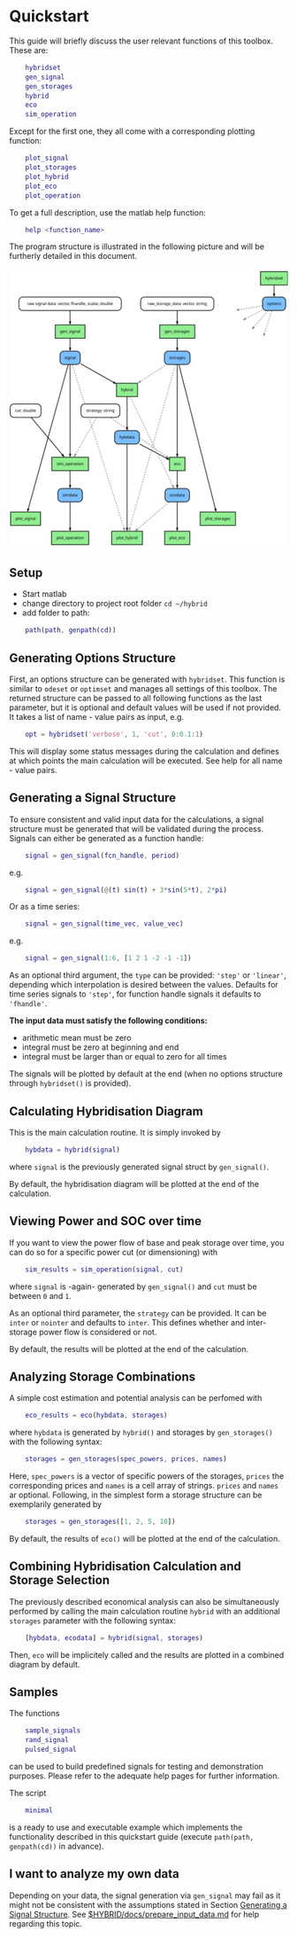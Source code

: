 Quickstart
==========

This guide will briefly discuss the user relevant functions of this
toolbox. These are:

```matlab
    hybridset
    gen_signal
    gen_storages
    hybrid
    eco
    sim_operation
```

Except for the first one, they all come with a corresponding plotting
function:

```matlab
    plot_signal
    plot_storages
    plot_hybrid
    plot_eco
    plot_operation
```

To get a full description, use the matlab help function:

```matlab
    help <function_name>
```

The program structure is illustrated in the following picture and will be
furtherly detailed in this document.

![Program Structure, green: toolbox functions, green: toolbox specific data structures, white: matlab datatypes like double or string, black arrows: in/output, grey dashed arrows: optional in/outputs](program_structure.svg)


Setup
-----

- Start matlab
- change directory to project root folder `cd ~/hybrid`
- add folder to path:

```matlab
    path(path, genpath(cd))
```


Generating Options Structure
----------------------------

First, an options structure can be generated with `hybridset`. This
function is similar to `odeset` or `optimset` and manages all settings of
this toolbox. The returned structure can be passed to all following
functions as the last parameter, but it is optional and default values will
be used if not provided. It takes a list of name - value pairs as input,
e.g.

```matlab
    opt = hybridset('verbose', 1, 'cut', 0:0.1:1)
```

This will display some status messages during the calculation and defines
at which points the main calculation will be executed. See help for all
name - value pairs.


Generating a Signal Structure
-----------------------------

To ensure consistent and valid input data for the calculations, a signal
structure must be generated that will be validated during the process.
Signals can either be generated as a function handle:

```matlab
    signal = gen_signal(fcn_handle, period)
```

e.g.

```matlab
    signal = gen_signal(@(t) sin(t) + 3*sin(5*t), 2*pi)
```

Or as a time series:

```matlab
    signal = gen_signal(time_vec, value_vec)
```

e.g.

```matlab
    signal = gen_signal(1:6, [1 2 1 -2 -1 -1])
```

As an optional third argument, the `type` can be provided: `'step'` or
`'linear'`, depending which interpolation is desired between the values.
Defaults for time series signals to `'step'`, for function handle signals
it defaults to `'fhandle'`.

**The input data must satisfy the following conditions:**
- arithmetic mean must be zero
- integral must be zero at beginning and end
- integral must be larger than or equal to zero for all times


The signals will be plotted by default at the end (when no options
structure through `hybridset()` is provided).


Calculating Hybridisation Diagram
---------------------------------

This is the main calculation routine. It is simply invoked by

```matlab
    hybdata = hybrid(signal)
```

where `signal` is the previously generated signal struct by `gen_signal()`.

By default, the hybridisation diagram will be plotted at the end of the
calculation.


Viewing Power and SOC over time
-------------------------------

If you want to view the power flow of base and peak storage over time, you
can do so for a specific power cut (or dimensioning) with

```matlab
    sim_results = sim_operation(signal, cut)
```

where `signal` is -again- generated by `gen_signal()` and `cut` must be
between `0` and `1`.

As an optional third parameter, the `strategy` can be provided. It can be
`inter` or `nointer` and defaults to `inter`. This defines whether and
inter-storage power flow is considered or not.

By default, the results will be plotted at the end of the calculation.


Analyzing Storage Combinations
------------------------------

A simple cost estimation and potential analysis can be perfomed with

```matlab
    eco_results = eco(hybdata, storages)
```

where `hybdata` is generated by `hybrid()` and storages by
`gen_storages()` with the following syntax:

```matlab
    storages = gen_storages(spec_powers, prices, names)
```

Here, `spec_powers` is a vector of specific powers of the storages,
`prices` the corresponding prices and `names` is a cell array of strings.
`prices` and `names` ar optional. Following, in the simplest form a storage
structure can be exemplarily generated by

```matlab
    storages = gen_storages([1, 2, 5, 10])
```

By default, the results of `eco()` will be plotted at the end of the
calculation.


Combining Hybridisation Calculation and Storage Selection
---------------------------------------------------------

The previously described economical analysis can also be simultaneously
performed by calling the main calculation routine `hybrid` with an
additional `storages` parameter with the following syntax:

```matlab
    [hybdata, ecodata] = hybrid(signal, storages)
```

Then, `eco` will be implicitely called and the results are plotted in a
combined diagram by default.


Samples
-------

The functions

```matlab
    sample_signals
    rand_signal
    pulsed_signal
```

can be used to build predefined signals for testing and demonstration purposes.
Please refer to the adequate help pages for further information.

The script

```matlab
    minimal
```

is a ready to use and executable example which implements the functionality
described in this quickstart guide (execute `path(path, genpath(cd))` in
advance).


I want to analyze my own data
-----------------------------

Depending on your data, the signal generation via `gen_signal` may fail as it
might not be consistent with the assumptions stated in Section
[Generating a Signal Structure](#generating-a-signal-structure). See
[\$HYBRID/docs/prepare_input_data.md](prepare_input_data.md) for help regarding
this topic.
